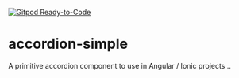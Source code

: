 [![Gitpod Ready-to-Code](https://img.shields.io/badge/Gitpod-Ready--to--Code-blue?logo=gitpod)](https://gitpod.io/#https://github.com/ngx-dummy/accordion-simple) 

# accordion-simple
A primitive accordion component to use in Angular / Ionic projects ..

